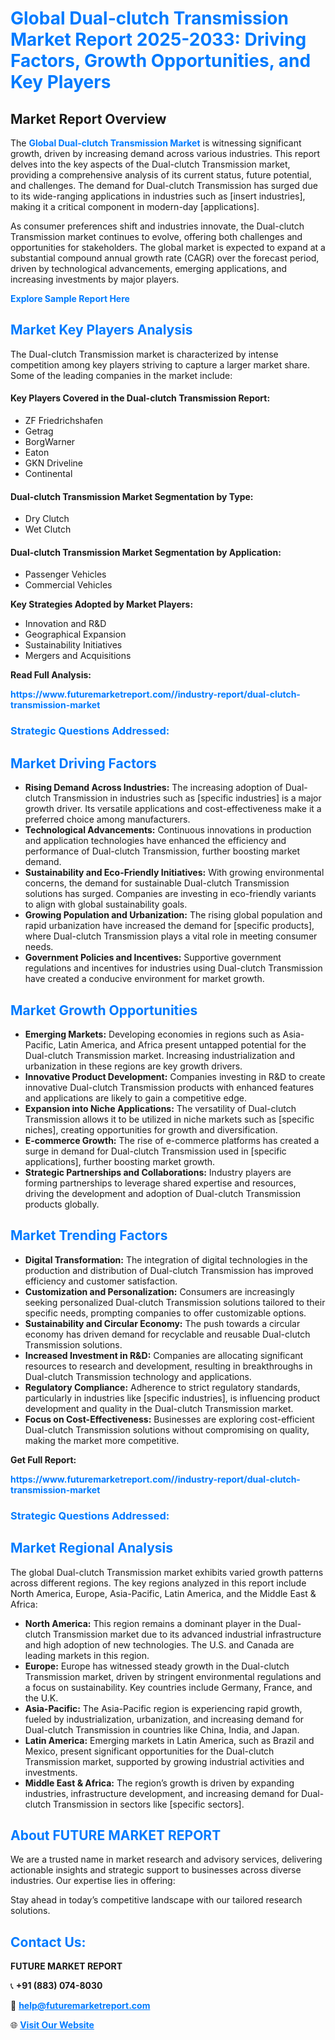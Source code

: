 <h1 style="color: #007BFF;">Global Dual-clutch Transmission Market Report 2025-2033: Driving Factors, Growth Opportunities, and Key Players</h1>

<section id="overview">
<h2>Market Report Overview</h2>
<p>The <a href="https://www.futuremarketreport.com//industry-report/dual-clutch-transmission-market" style="color: #007BFF; text-decoration: none;"><strong>Global Dual-clutch Transmission Market</strong></a> is witnessing significant growth, driven by increasing demand across various industries. This report delves into the key aspects of the Dual-clutch Transmission market, providing a comprehensive analysis of its current status, future potential, and challenges. The demand for Dual-clutch Transmission has surged due to its wide-ranging applications in industries such as [insert industries], making it a critical component in modern-day [applications].</p>
<p>As consumer preferences shift and industries innovate, the Dual-clutch Transmission market continues to evolve, offering both challenges and opportunities for stakeholders. The global market is expected to expand at a substantial compound annual growth rate (CAGR) over the forecast period, driven by technological advancements, emerging applications, and increasing investments by major players.</p>
</section>

<section id="overview">
<p><a href="https://www.futuremarketreport.com//request-sample/reportId=54432" style="color: #007BFF; text-decoration: none;"><strong>Explore Sample Report Here</strong></a></p>
</section>

<section id="key-players">
<h2 style="color: #007BFF;">Market Key Players Analysis</h2>
<p>The Dual-clutch Transmission market is characterized by intense competition among key players striving to capture a larger market share. Some of the leading companies in the market include:</p>
<h4>Key Players Covered in the Dual-clutch Transmission Report:</h4>
<ul><li>ZF Friedrichshafen</li><li>Getrag</li><li>BorgWarner</li><li>Eaton</li><li>GKN Driveline</li><li>Continental</li></ul>
<h4>Dual-clutch Transmission Market Segmentation by Type:</h4>
<ul><li>Dry Clutch</li><li>Wet Clutch</li></ul>

<h4>Dual-clutch Transmission Market Segmentation by Application:</h4>
<ul><li>Passenger Vehicles</li><li>Commercial Vehicles</li></ul>
<p><strong>Key Strategies Adopted by Market Players:</strong></p>
<ul>
<li>Innovation and R&D</li>
<li>Geographical Expansion</li>
<li>Sustainability Initiatives</li>
<li>Mergers and Acquisitions</li>
</ul>
</section>

<section>
<p><strong>Read Full Analysis: </strong></p><a href="https://www.futuremarketreport.com//industry-report/dual-clutch-transmission-market" style="color: #007BFF; text-decoration: none;"><strong>https://www.futuremarketreport.com//industry-report/dual-clutch-transmission-market</strong></a>
<h3 style="color: #007BFF;">Strategic Questions Addressed:</h3>
</section>

<section id="driving-factors">
<h2 style="color: #007BFF;">Market Driving Factors</h2>
<ul>
<li><strong>Rising Demand Across Industries:</strong> The increasing adoption of Dual-clutch Transmission in industries such as [specific industries] is a major growth driver. Its versatile applications and cost-effectiveness make it a preferred choice among manufacturers.</li>
<li><strong>Technological Advancements:</strong> Continuous innovations in production and application technologies have enhanced the efficiency and performance of Dual-clutch Transmission, further boosting market demand.</li>
<li><strong>Sustainability and Eco-Friendly Initiatives:</strong> With growing environmental concerns, the demand for sustainable Dual-clutch Transmission solutions has surged. Companies are investing in eco-friendly variants to align with global sustainability goals.</li>
<li><strong>Growing Population and Urbanization:</strong> The rising global population and rapid urbanization have increased the demand for [specific products], where Dual-clutch Transmission plays a vital role in meeting consumer needs.</li>
<li><strong>Government Policies and Incentives:</strong> Supportive government regulations and incentives for industries using Dual-clutch Transmission have created a conducive environment for market growth.</li>
</ul>
</section>

<section id="growth-opportunities">
<h2 style="color: #007BFF;">Market Growth Opportunities</h2>
<ul>
<li><strong>Emerging Markets:</strong> Developing economies in regions such as Asia-Pacific, Latin America, and Africa present untapped potential for the Dual-clutch Transmission market. Increasing industrialization and urbanization in these regions are key growth drivers.</li>
<li><strong>Innovative Product Development:</strong> Companies investing in R&D to create innovative Dual-clutch Transmission products with enhanced features and applications are likely to gain a competitive edge.</li>
<li><strong>Expansion into Niche Applications:</strong> The versatility of Dual-clutch Transmission allows it to be utilized in niche markets such as [specific niches], creating opportunities for growth and diversification.</li>
<li><strong>E-commerce Growth:</strong> The rise of e-commerce platforms has created a surge in demand for Dual-clutch Transmission used in [specific applications], further boosting market growth.</li>
<li><strong>Strategic Partnerships and Collaborations:</strong> Industry players are forming partnerships to leverage shared expertise and resources, driving the development and adoption of Dual-clutch Transmission products globally.</li>
</ul>
</section>

<section id="trending-factors">
<h2 style="color: #007BFF;">Market Trending Factors</h2>
<ul>
<li><strong>Digital Transformation:</strong> The integration of digital technologies in the production and distribution of Dual-clutch Transmission has improved efficiency and customer satisfaction.</li>
<li><strong>Customization and Personalization:</strong> Consumers are increasingly seeking personalized Dual-clutch Transmission solutions tailored to their specific needs, prompting companies to offer customizable options.</li>
<li><strong>Sustainability and Circular Economy:</strong> The push towards a circular economy has driven demand for recyclable and reusable Dual-clutch Transmission solutions.</li>
<li><strong>Increased Investment in R&D:</strong> Companies are allocating significant resources to research and development, resulting in breakthroughs in Dual-clutch Transmission technology and applications.</li>
<li><strong>Regulatory Compliance:</strong> Adherence to strict regulatory standards, particularly in industries like [specific industries], is influencing product development and quality in the Dual-clutch Transmission market.</li>
<li><strong>Focus on Cost-Effectiveness:</strong> Businesses are exploring cost-efficient Dual-clutch Transmission solutions without compromising on quality, making the market more competitive.</li>
</ul>
</section>

<section>
<p><strong>Get Full Report: </strong></p><a href="https://www.futuremarketreport.com//industry-report/dual-clutch-transmission-market" style="color: #007BFF; text-decoration: none;"><strong>https://www.futuremarketreport.com//industry-report/dual-clutch-transmission-market</strong></a>
<h3 style="color: #007BFF;">Strategic Questions Addressed:</h3>
</section>


<section id="regional-analysis">
<h2 style="color: #007BFF;">Market Regional Analysis</h2>
<p>The global Dual-clutch Transmission market exhibits varied growth patterns across different regions. The key regions analyzed in this report include North America, Europe, Asia-Pacific, Latin America, and the Middle East & Africa:</p>
<ul>
<li><strong>North America:</strong> This region remains a dominant player in the Dual-clutch Transmission market due to its advanced industrial infrastructure and high adoption of new technologies. The U.S. and Canada are leading markets in this region.</li>
<li><strong>Europe:</strong> Europe has witnessed steady growth in the Dual-clutch Transmission market, driven by stringent environmental regulations and a focus on sustainability. Key countries include Germany, France, and the U.K.</li>
<li><strong>Asia-Pacific:</strong> The Asia-Pacific region is experiencing rapid growth, fueled by industrialization, urbanization, and increasing demand for Dual-clutch Transmission in countries like China, India, and Japan.</li>
<li><strong>Latin America:</strong> Emerging markets in Latin America, such as Brazil and Mexico, present significant opportunities for the Dual-clutch Transmission market, supported by growing industrial activities and investments.</li>
<li><strong>Middle East & Africa:</strong> The region’s growth is driven by expanding industries, infrastructure development, and increasing demand for Dual-clutch Transmission in sectors like [specific sectors].</li>
</ul>
</section>

<footer>
<h2 style="color: #007BFF;">About FUTURE MARKET REPORT</h2>
<p>We are a trusted name in market research and advisory services, delivering actionable insights and strategic support to businesses across diverse industries. Our expertise lies in offering:</p>

<p>Stay ahead in today’s competitive landscape with our tailored research solutions.</p>

<h2 style="color: #007BFF;">Contact Us:</h2>
<p><strong>FUTURE MARKET REPORT</strong></p>
<p>📞 <strong>+91 (883) 074-8030</strong></p>
<p>📧 <strong><a href="mailto:help@futuremarketreport.com" style="color: #007BFF;">help@futuremarketreport.com</a></strong></p>
<p>🌐 <strong><a href="https://www.futuremarketreport.com/" style="color: #007BFF;">Visit Our Website</a></strong></p>
</footer>